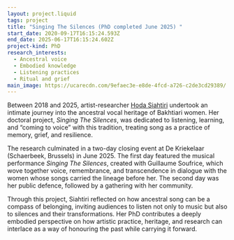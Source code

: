 ```yaml
---
layout: project.liquid
tags: project
title: "Singing The Silences (PhD completed June 2025) "
start_date: 2020-09-17T16:15:24.593Z
end_date: 2025-06-17T16:15:24.602Z
project-kind: PhD
research_interests:
  - Ancestral voice
  - Embodied knowledge
  - Listening practices
  - Ritual and grief
main_image: https://ucarecdn.com/9efaec3e-e8de-4fcd-a726-c2de3cd29389/
---
```

<!--StartFragment-->

Between 2018 and 2025, artist-researcher [Hoda Siahtiri](https://slarg.be/people/hoda-siahtiri/) undertook an intimate journey into the ancestral vocal heritage of Bakhtiari women. Her doctoral project, *Singing The Silences*, was dedicated to listening, learning, and “coming to voice” with this tradition, treating song as a practice of memory, grief, and resilience.

The research culminated in a two-day closing event at De Kriekelaar (Schaerbeek, Brussels) in June 2025. The first day featured the musical performance *Singing The Silences*, created with Guillaume Soufrice, which wove together voice, remembrance, and transcendence in dialogue with the women whose songs carried the lineage before her. The second day was her public defence, followed by a gathering with her community.

Through this project, Siahtiri reflected on how ancestral song can be a compass of belonging, inviting audiences to listen not only to music but also to silences and their transformations. Her PhD contributes a deeply embodied perspective on how artistic practice, heritage, and research can interlace as a way of honouring the past while carrying it forward.

<!--EndFragment-->